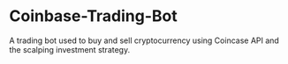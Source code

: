 # Coinbase-Trading-Bot

A trading bot used to buy and sell cryptocurrency using Coincase API and the scalping investment strategy.
